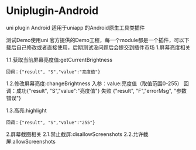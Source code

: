 # Uniplugin-Android
uni plugin Android 
适用于uniapp 的Android原生工具类插件

测试Demo使用uni 官方提供的Demo工程，每一个module都是一个插件，可以下载后自己修改或者直接使用，后期测试没问题后会提交到插件市场
1.屏幕亮度相关

1.1.获取当前屏幕亮度值:getCurrentBrightness

    回调：{"result", "S","value":"亮度值"}

1.2.修改屏幕亮度:changeBrightness
    入参：value:亮度值（取值范围0-255）
    回调：成功{"result", "S","value":"亮度值"} 失败 {"result", "F","errorMsg", "参数错误"}

1.3.高亮:highlight

    回调：{"result", "S","value":"255"}
2.屏幕截图相关
2.1.禁止截屏:disallowScreenshots
2.2.允许截屏:allowScreenshots
